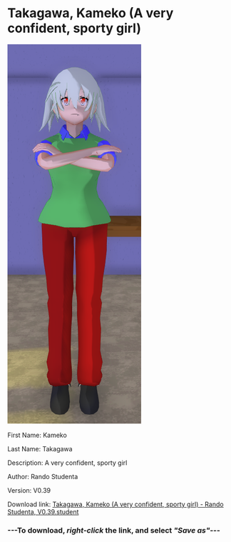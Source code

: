 # Takagawa, Kameko (A very confident, sporty girl)

<img src = "https://raw.githubusercontent.com/Arbiter1223/Daigaku-Gurashi-Custom-Students/master/Students/Files/Takagawa%2C%20Kameko%20(A%20very%20confident%2C%20sporty%20girl).png">

First Name: Kameko

Last Name: Takagawa

Description: A very confident, sporty girl

Author: Rando Studenta

Version: V0.39

Download link: <a href="https://raw.githubusercontent.com/Arbiter1223/Daigaku-Gurashi-Custom-Students/master/Students/Files/Takagawa%2C%20Kameko%20(A%20very%20confident%2C%20sporty%20girl)%20-%20Rando%20Studenta%2C%20V0.39.student">Takagawa, Kameko (A very confident, sporty girl) - Rando Studenta, V0.39.student</a>

### ---**To download, _right-click_ the link, and select _"Save as"_**---
